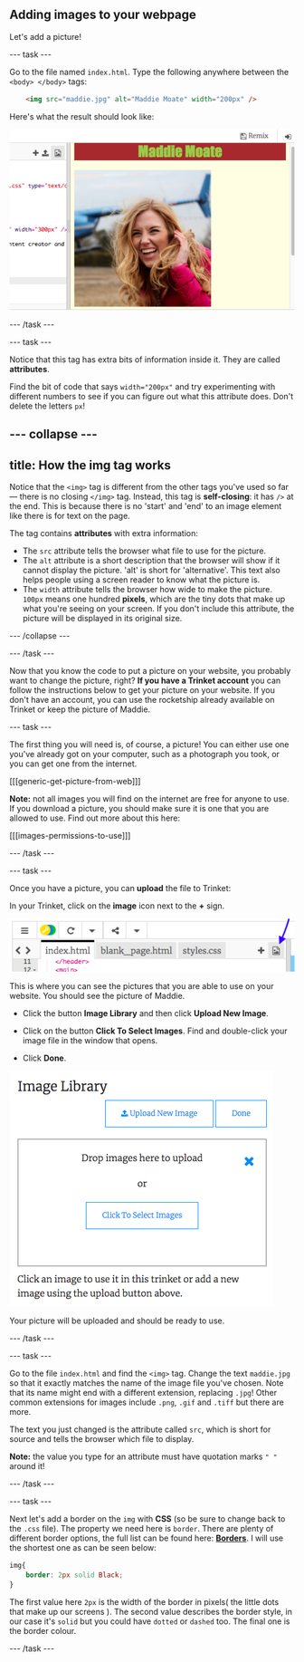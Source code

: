 ## Adding images to your webpage

Let's add a picture!

--- task ---

Go to the file named `index.html`. Type the following anywhere between the `<body> </body>` tags: 

```html
    <img src="maddie.jpg" alt="Maddie Moate" width="200px" />
```

Here's what the result should look like:
    
![Image code and picture of Maddie Moate](images/imageCodeMaddie.png)

--- /task ---

--- task ---

Notice that this tag has extra bits of information inside it. They are called **attributes**.

Find the bit of code that says `width="200px"` and try experimenting with different numbers to see if you can figure out what this attribute does. Don't delete the letters `px`!

--- collapse ---
---
title: How the img tag works
---

Notice that the `<img>` tag is different from the other tags you've used so far — there is no closing `</img>` tag. Instead, this tag is **self-closing**: it has `/>` at the end. This is because there is no 'start' and 'end' to an image element like there is for text on the page. 

The tag contains **attributes** with extra information:
- The `src` attribute tells the browser what file to use for the picture. 
- The `alt` attribute is a short description that the browser will show if it cannot display the picture. 'alt' is short for 'alternative'. This text also helps people using a screen reader to know what the picture is.
- The `width` attribute tells the browser how wide to make the picture. `100px` means one hundred **pixels**, which are the tiny dots that make up what you're seeing on your screen. If you don't include this attribute, the picture will be displayed in its original size.

--- /collapse ---

--- /task ---

Now that you know the code to put a picture on your website, you probably want to change the picture, right? **If you have a Trinket account** you can follow the instructions below to get your picture on your website. If you don't have an account, you can use the rocketship already available on Trinket or keep the picture of Maddie.

--- task ---

The first thing you will need is, of course, a picture! You can either use one you've already got on your computer, such as a photograph you took, or you can get one from the internet.

[[[generic-get-picture-from-web]]]

**Note:** not all images you will find on the internet are free for anyone to use. If you download a picture, you should make sure it is one that you are allowed to use. Find out more about this here:

[[[images-permissions-to-use]]]

--- /task ---

--- task ---

Once you have a picture, you can **upload** the file to Trinket: 

In your Trinket, click on the **image** icon next to the **+** sign. 

![The image icon](images/tktImageIconArrow.png)

This is where you can see the pictures that you are able to use on your website. You should see the picture of Maddie.

- Click the button **Image Library** and then click **Upload New Image**. 

- Click on the button **Click To Select Images**. Find and double-click your image file in the window that opens.

- Click **Done**.

![Image upload area](images/tktUploadImages.png)

Your picture will be uploaded and should be ready to use.

--- /task ---

--- task ---

Go to the file `index.html` and find the `<img>` tag. Change the text `maddie.jpg` so that it exactly matches the name of the image file you've chosen. Note that its name might end with a different extension, replacing  `.jpg`! Other common extensions for images include `.png`, `.gif` and `.tiff` but there are more.

The text you just changed is the attribute called `src`, which is short for source and tells the browser which file to display.

**Note:** the value you type for an attribute must have quotation marks `" "` around it!

--- /task ---

--- task ---

Next let's add a border on the `img` with **CSS** (so be sure to change back to the `.css` file). The property we need here is `border`. There are plenty of different border options, the full list can be found here: **[Borders](https://www.w3schools.com/css/css_border.asp)**. I will use the shortest one as can be seen below:

```css
img{
    border: 2px solid Black; 
}
```

The first value here `2px` is the width of the border in pixels( the little dots that make up our screens ). The second value describes the border style, in our case it's `solid` but you could have `dotted` or `dashed` too. The final one is the border colour.

--- /task ---